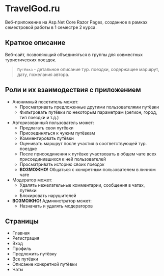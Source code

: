 # TravelGod.ru
Веб-приложение на Asp.Net Core Razor Pages, созданное в рамках семестровой работы в 1 семестре 2 курса.

## Краткое описание
Веб-сайт, позволяющий объединяться в группы для совместных туристических поездок.  
> `Путёвка` - детальное описание тур. поездки, содержащее маршрут, дату, пожелания автора.

## Роли и их взаимодествия с приложением
* Анонимный посетитель может:
  * Просматривать предложенные другими пользователями путёвки
  * Фильтровать путёвки по некоторым параметрам (регион, город, тип поездки и т.д.)
* Авторизованный пользователь может:
  * Предлагать свои путёвки
  * Присоединяться к чужим путёвкам
  * Комментировать путёвки
  * Оценивать маршрут после участия в соответствующей тур. поездке
  * После присоединения к путёвке участвовать в общем чате всех присоединившихся к ней пользователей
  * Просматривать историю своих поездок
  * **ВОЗМОЖНО!** Общаться с конкретным пользователем в личном чате
* Модератор может:
  * Удалять нежелательные комментарии, сообщения в чатах, путёвки
  * Блокировать нарушителей
* **ВОЗМОЖНО!** Администратор может:
  * Назначать и удалять модераторов

## Страницы
* Главная
* Регистрация
* Вход
* Профиль
* Предложить путёвку
* Все путёвки
* Описание конкретной путёвки
* Чаты
